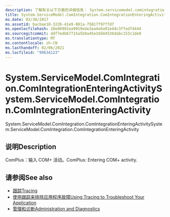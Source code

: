 ```yaml
---
description: 了解有关以下方面的详细信息： System.servicemodel.comintegration。 ComIntegrationEnteringActivity
title: System.ServiceModel.ComIntegration.ComIntegrationEnteringActivity
ms.date: 03/30/2017
ms.assetid: bacbae18-322b-41e9-881a-75017f97ffd7
ms.openlocfilehash: 28e86981ea9919ede3aa4e6a91e44c3ffedf4444
ms.sourcegitcommit: ddf7edb67715a5b9a45e3dd44536dabc153c1de0
ms.translationtype: MT
ms.contentlocale: zh-CN
ms.lasthandoff: 02/06/2021
ms.locfileid: "99634123"
---
```

# <a name="systemservicemodelcomintegrationcomintegrationenteringactivity"></a><span data-ttu-id="c1799-103">System.ServiceModel.ComIntegration.ComIntegrationEnteringActivity</span><span class="sxs-lookup"><span data-stu-id="c1799-103">System.ServiceModel.ComIntegration.ComIntegrationEnteringActivity</span></span>

<span data-ttu-id="c1799-104">System.ServiceModel.ComIntegration.ComIntegrationEnteringActivity</span><span class="sxs-lookup"><span data-stu-id="c1799-104">System.ServiceModel.ComIntegration.ComIntegrationEnteringActivity</span></span>  
  
## <a name="description"></a><span data-ttu-id="c1799-105">说明</span><span class="sxs-lookup"><span data-stu-id="c1799-105">Description</span></span>  

 <span data-ttu-id="c1799-106">ComPlus：输入 COM+ 活动。</span><span class="sxs-lookup"><span data-stu-id="c1799-106">ComPlus: Entering COM+ activity.</span></span>  
  
## <a name="see-also"></a><span data-ttu-id="c1799-107">请参阅</span><span class="sxs-lookup"><span data-stu-id="c1799-107">See also</span></span>

- [<span data-ttu-id="c1799-108">跟踪</span><span class="sxs-lookup"><span data-stu-id="c1799-108">Tracing</span></span>](index.md)
- [<span data-ttu-id="c1799-109">使用跟踪来排除应用程序故障</span><span class="sxs-lookup"><span data-stu-id="c1799-109">Using Tracing to Troubleshoot Your Application</span></span>](using-tracing-to-troubleshoot-your-application.md)
- [<span data-ttu-id="c1799-110">管理和诊断</span><span class="sxs-lookup"><span data-stu-id="c1799-110">Administration and Diagnostics</span></span>](../index.md)
